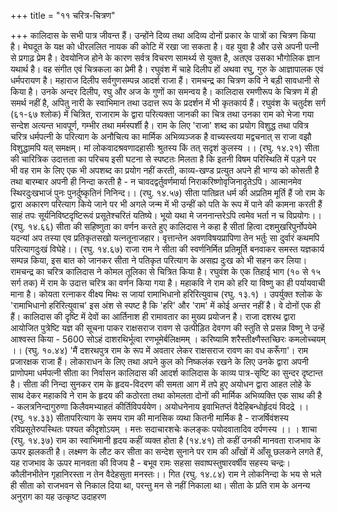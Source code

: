 +++
title = "११ चरित्र-चित्रण"

+++
कालिदास के सभी पात्र जीवन्त हैं। उन्होंने दिव्य तथा अदिव्य दोनों प्रकार के पात्रों का चित्रण किया है। मेघदूत के यक्ष को धीरललित नायक की कोटि में रखा जा सकता है। वह युवा है और उसे अपनी पत्नी से प्रगाढ़ प्रेम है। देवयोनिज होने के कारण सर्वत्र विचरण सामर्थ्य से युक्त है, अतएव उसका भौगोलिक ज्ञान यथार्थ है। वह संगीत एवं चित्रकला का प्रेमी है। रघुवंश में चाहे दिलीप हों अथवा रघु, गुरु के आज्ञापालक एवं धर्मपरायण है। महाराज दिलीप सर्वगुणसम्पन्न आदर्श राजा हैं। रामचन्द्र का चित्रण कवि ने बड़ी सावधानी से किया है। उनके अन्दर दिलीप, रघु और अज के गुणों का समन्वय है। कालिदास रमणीरूप के चित्रण में ही समर्थ नहीं है, अपितु नारी के स्वाभिमान तथा उदात्त रूप के प्रदर्शन में भी कृतकार्य हैं। रघुवंश के चतुर्दश सर्ग (६१-६७ श्लोक) में चित्रित, राजाराम के द्वारा परित्यक्ता जानकी का चित्र तथा उनका राम को भेजा गया सन्देश अत्यन्त भावपूर्ण, गम्भीर तथा मर्मस्पर्शी है। राम के लिए 'राजा' शब्द का प्रयोग विशुद्ध तथा पवित्र चरित्र धर्मपत्नी के परित्याग के अनौचित्य का मार्मिक अभिव्यञ्जक है
वाच्यस्त्वया मद्वचनात् स राजा वझौ विशुद्धामपि यत् समक्षम्।
मां लोकवादश्रवणादहासीः श्रुतस्य किं तत् सदृशं कुलस्य ।। (रघु. १४.२१)
सीता की चारित्रिक उदात्तता का परिचय इसी घटना से स्पष्टतः मिलता है कि इतनी विषम परिस्थिति में पड़ने पर भी वह राम के लिए एक भी अपशब्द का प्रयोग नहीं करती,
काव्य-खण्ड
प्रत्युत अपने ही भाग्य को कोसती है तथा बारम्बार अपनी ही निन्दा करती है -
न चावदद्वर्तुवर्णमार्या निराकरिष्णोवृजिनादृतेऽपि।
आत्मानमेव स्थिरदुःखभाजं पुनः पुनर्दुष्कृतिनं निनिन्द।। (रघु. १४.५७) सीता पातिव्रत धर्म की अप्रतिम मूर्ति हैं जो राम के द्वारा अकारण परित्याग किये जाने पर भी अगले जन्म में भी उन्हीं को पति के रूप में पाने की कामना करती हैं
साहं तपः सूर्यनिविष्टदृष्टिरूवं प्रसूतेश्चरितं यतिष्ये।
भूयो यथा मे जननान्तरेऽपि त्वमेव भर्ता न च विप्रयोगः।। (रघु. १४.६६) सीता की सहिष्णुता का वर्णन करते हुए कालिदास ने कहा है
सीतां हित्वा दशमुखरिपुर्नोपयेमे यदन्यां अप तस्या एव प्रतिकृतसखो यत्नतूनाजहार।
वृत्तान्तेन अवणविषयप्रापिणा तेन भर्तुः सा दुर्वारं कथमपि परित्यागदुःखं विघेहे।। (रघु. १४.६७)
राजा राम ने सीता की स्वर्णनिर्मित प्रतिमूर्ति बनवाकर समस्त यज्ञकार्य सम्पन्न किया, इस बात को जानकर सीता ने पतिकृत परित्याग के असह्य दुःख को भी सहन कर लिया।
रामचन्द्र का चरित्र कालिदास ने कोमल तूलिका से चित्रित किया है। रघुवंश के एक तिहाई भाग (१० से १५ सर्ग तक) में राम के उदात्त चरित्र का वर्णन किया गया है। महाकवि ने राम को हरि या विष्णु का ही पर्यायवाची माना है। कोयता रत्नाकर वीक्ष्य मिथः स जायां रामाभिधानो हरिरित्युवाच (रघु. १३.१) ।
उपर्युक्त श्लोक के 'रामाभिधानो हरिरित्युवाच' इस अंश से स्पष्ट है कि 'हरि' और 'राम' में कोई अन्तर नहीं है। वे दोनों एक ही हैं। कालिदास की दृष्टि में देवों का आर्तिनाश ही रामावतार का मुख्य प्रयोजन है। राजा दशरथ द्वारा आयोजित पुत्रेष्टि यज्ञ की सूचना पाकर राक्षसराज रावण से उत्पीड़ित देवगण की स्तुति से प्रसन्न विष्णु ने उन्हें आश्वस्त किया -
5600
सोऽहं दाशरथिर्भूत्वा रणभूमेर्बलिक्षमम् ।
करिष्यामि शरैस्तीक्ष्णैस्तच्छिरः कमलोच्चयम् ।। (रघु. १०.४४) 'मैं दशरथपुत्र राम के रूप में अवतार लेकर राक्षसराज रावण का वध करूँगा'।
राम प्रजारक्षक राजा हैं। लोकाराधन के लिए तथा अपने कुल को निष्कलंक रखने के लिए उनके द्वारा अपनी प्राणोपमा धर्मपत्नी सीता का निर्वासन कालिदास की आदर्श
कालिदास के काव्य पात्र-सृष्टि का सुन्दर दृष्टान्त है। सीता की निन्दा सुनकर राम के हृदय-विदरण की समता आग में तपे हुए अयोधन द्वारा आहत लोहे के साथ देकर महाकवि ने राम के हृदय की कठोरता तथा कोमलता दोनों की मार्मिक अभिव्यक्ति एक साथ की है -
कलत्रनिन्दागुरुणा किलैवमभ्याहतं कीर्तिविपर्ययेण।
अयोधनेनाय इवाभितप्तं वैदेहिबन्धोर्हृदयं विदद्रे ।। (रघु. १४.३३) सीतापरित्याग के समय राम की मानसिक व्यथा कितनी मार्मिक है -
राजर्षिवंशस्य रविप्रसूतेरुपस्थितः पश्यत कीदृशोऽयम् । मत्तः सदाचारशचेः कलङ्कः पयोदवातादिव दर्पणस्य ।। ।
शाचा (रघु. १४.३७) राम का स्वाभिमानी हृदय कहीं व्यक्त होता है (१४.४१) तो कहीं उनकी मानवता राजभाव के ऊपर झलकती है। लक्ष्मण के लौट कर सीता का सन्देश सुनाने पर राम की
आँखों में आँसू छलकने लगते हैं, यह राजभाव के ऊपर मानवता की विजय है -
बभूव रामः सहसा सवाष्पस्तुषारवर्षीव सहस्य चन्द्रः। कौलीनभीतेन गृहानिरस्ता न तेन वैदेहसुता मनस्तः।।
गित (रघु. १४.८४) राम ने लोकनिन्दा के भय से भले ही सीता को राजभवन से निकाल दिया था, परन्तु मन से नहीं निकाला था। सीता के प्रति राम के अनन्य अनुराग का यह उत्कृष्ट उदाहरण
